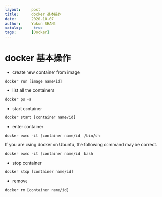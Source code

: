 ```yaml
---
layout:     post
title:      docker 基本操作
date:       2020-10-07
author:     Yukun SHANG
catalog: 	 true
tags:		[Docker]
---
```


# docker 基本操作

- create new container from image

```
docker run [image name/id]
```

- list all the containers

```
docker ps -a
```

- start container

```
docker start [container name/id]
```

- enter container

```
docker exec -it [container name/id] /bin/sh
```


If you are using docker on Ubuntu, the following command may be correct.

```
docker exec -it [container name/id] bash
```

- stop container

```
docker stop [container name/id]
```

- remove 

```
docker rm [container name/id]
```

